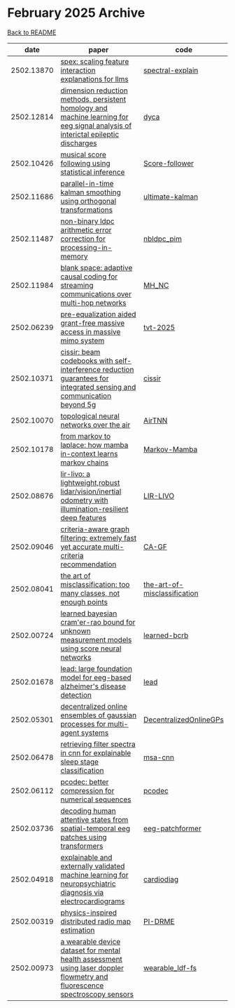 # February 2025 Archive

[Back to README](../../README.md)

|date|paper|code|
|---|---|---|
|2502.13870|[spex: scaling feature interaction explanations for llms](https://arxiv.org/abs/2502.13870)|[spectral-explain](https://github.com/basics-lab/spectral-explain)|
|2502.12814|[dimension reduction methods, persistent homology and machine learning for eeg signal analysis of interictal epileptic discharges](https://arxiv.org/abs/2502.12814)|[dyca](https://github.com/HS-Ansbach-CCS/dyca)|
|2502.10426|[musical score following using statistical inference](https://arxiv.org/abs/2502.10426)|[Score-follower](https://github.com/josephinecowley/Score-follower)|
|2502.11686|[parallel-in-time kalman smoothing using orthogonal transformations](https://arxiv.org/abs/2502.11686)|[ultimate-kalman](https://github.com/sivantoledo/ultimate-kalman)|
|2502.11487|[non-binary ldpc arithmetic error correction for processing-in-memory](https://arxiv.org/abs/2502.11487)|[nbldpc_pim](https://github.com/nonamesubmission/nbldpc_pim)|
|2502.11984|[blank space: adaptive causal coding for streaming communications over multi-hop networks](https://arxiv.org/abs/2502.11984)|[MH_NC](https://github.com/Adinawx/MH_NC)|
|2502.06239|[pre-equalization aided grant-free massive access in massive mimo system](https://arxiv.org/abs/2502.06239)|[tvt-2025](https://github.com/owenwang517/tvt-2025)|
|2502.10371|[cissir: beam codebooks with self-interference reduction guarantees for integrated sensing and communication beyond 5g](https://arxiv.org/abs/2502.10371)|[cissir](https://github.com/rodrihgh/cissir)|
|2502.10070|[topological neural networks over the air](https://arxiv.org/abs/2502.10070)|[AirTNN](https://github.com/SimoneFiorellino/AirTNN)|
|2502.10178|[from markov to laplace: how mamba in-context learns markov chains](https://arxiv.org/abs/2502.10178)|[Markov-Mamba](https://github.com/Bond1995/Markov-Mamba)|
|2502.08676|[lir-livo: a lightweight,robust lidar/vision/inertial odometry with illumination-resilient deep features](https://arxiv.org/abs/2502.08676)|[LIR-LIVO](https://github.com/IF-A-CAT/LIR-LIVO)|
|2502.09046|[criteria-aware graph filtering: extremely fast yet accurate multi-criteria recommendation](https://arxiv.org/abs/2502.09046)|[CA-GF](https://github.com/jindeok/CA-GF)|
|2502.08041|[the art of misclassification: too many classes, not enough points](https://arxiv.org/abs/2502.08041)|[the-art-of-misclassification](https://github.com/Nogarx/the-art-of-misclassification)|
|2502.00724|[learned bayesian cram\'er-rao bound for unknown measurement models using score neural networks](https://arxiv.org/abs/2502.00724)|[learned-bcrb](https://github.com/haihabi/learned-bcrb)|
|2502.01678|[lead: large foundation model for eeg-based alzheimer's disease detection](https://arxiv.org/abs/2502.01678)|[lead](https://github.com/dl4mhealth/lead)|
|2502.05301|[decentralized online ensembles of gaussian processes for multi-agent systems](https://arxiv.org/abs/2502.05301)|[DecentralizedOnlineGPs](https://github.com/fllorente/DecentralizedOnlineGPs)|
|2502.06478|[retrieving filter spectra in cnn for explainable sleep stage classification](https://arxiv.org/abs/2502.06478)|[msa-cnn](https://github.com/sgoerttler/msa-cnn)|
|2502.06112|[pcodec: better compression for numerical sequences](https://arxiv.org/abs/2502.06112)|[pcodec](https://github.com/mwlon/pcodec)|
|2502.03736|[decoding human attentive states from spatial-temporal eeg patches using transformers](https://arxiv.org/abs/2502.03736)|[eeg-patchformer](https://github.com/yi-ding-cs/eeg-patchformer)|
|2502.04918|[explainable and externally validated machine learning for neuropsychiatric diagnosis via electrocardiograms](https://arxiv.org/abs/2502.04918)|[cardiodiag](https://github.com/ai4healthuol/cardiodiag)|
|2502.00319|[physics-inspired distributed radio map estimation](https://arxiv.org/abs/2502.00319)|[PI-DRME](https://github.com/DongYang26/PI-DRME)|
|2502.00973|[a wearable device dataset for mental health assessment using laser doppler flowmetry and fluorescence spectroscopy sensors](https://arxiv.org/abs/2502.00973)|[wearable_ldf-fs](https://github.com/leduckhai/wearable_ldf-fs)|

